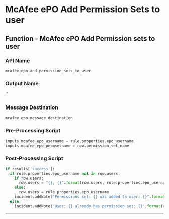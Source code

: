 <!--
    DO NOT MANUALLY EDIT THIS FILE
    THIS FILE IS AUTOMATICALLY GENERATED WITH resilient-sdk codegen
-->

# McAfee ePO Add Permission Sets to user

## Function - McAfee ePO Add Permission sets to user

### API Name
`mcafee_epo_add_permission_sets_to_user`

### Output Name
``

### Message Destination
`mcafee_epo_message_destination`

### Pre-Processing Script
```python
inputs.mcafee_epo_username = rule.properties.epo_username
inputs.mcafee_epo_permsetname = row.permission_set_name
```

### Post-Processing Script
```python
if results['success']:
  if rule.properties.epo_username not in row.users:
    if row.users:
      row.users = "{}, {}".format(row.users, rule.properties.epo_username)
    else:
      row.users = rule.properties.epo_username
    incident.addNote("Permissions set: {} was added to user: {}".format(row.permission_set_name, rule.properties.epo_username))
  else:
    incident.addNote("User: {} already has permission set: {}".format(rule.properties.epo_username, row.permission_set_name))
```

---

